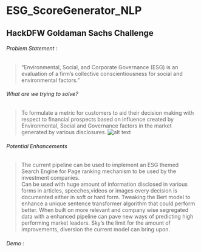 # ESG_ScoreGenerator_NLP
## HackDFW Goldaman Sachs Challenge
###### Problem Statement : 
>“Environmental, Social, and Corporate Governance (ESG) is an evaluation of a firm’s collective conscientiousness for social and environmental factors.”
###### What are we trying to solve?
>To formulate a metric for customers to aid their decision making with respect to financial prospects based on influence created by Environmental, Social 
>and Governance factors in the market generated  by various disclosures.
![alt text](https://github.com/KoushikGrandhi/ESG_ScoreGenerator_NLP/resources/model_arch.png "Model")
###### Potential Enhancements
>The current pipeline can be used to implement an ESG themed Search Engine for Page ranking mechanism to be used by the investment companies.  
>Can be used with huge amount of information disclosed in various forms in articles, speeches,videos or images every decision is documented either in soft or hard form.
>Tweaking the Bert model to enhance a unique sentence transformer algorithm that could perform better.
>When built on more relevant and company wise segregated data with a enhanced pipeline can pave new ways of predicting high performing market leaders.
>Sky’s the limit for the amount of improvements, diversion the current model can bring upon.
###### Demo : 

